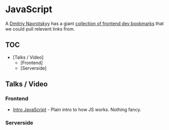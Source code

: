 
JavaScript
==========

A [Dmitriy Navrotskyy](http://dypsilon.com) has a giant [collection of frontend dev bookmarks](https://github.com/dypsilon/frontend-dev-bookmarks) that we could pull relevent links from.


TOC
---
- [Talks / Video]
  - [Frontend]
  - [Serverside]


Talks / Video
-------------
### Frontend
- [Intro JavaScript](https://github.com/michiganhackers/javascript-talk) - Plain intro to how JS works. Nothing fancy.

### Serverside

